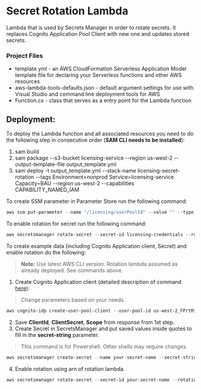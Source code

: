 # Secret Rotation Lambda

Lambda that is used by Secrets Manager in order to rotate secrets. It replaces Cognito Application Pool Client with new one and updates stored secrets.

### Project Files ###

* template.yml - an AWS CloudFormation Serverless Application Model template file for declaring your Serverless functions and other AWS resources
* aws-lambda-tools-defaults.json - default argument settings for use with Visual Studio and command line deployment tools for AWS
* Function.cs - class that serves as a entry point for the Lambda function

## Deployment:

To deploy the Lambda function and all associated resources you need to do the following step in consecutive order (**SAM CLI needs to be installed**):
1. sam build
2. sam package --s3-bucket licensing-service --region us-west-2 --output-template-file output_template.yml
3. sam deploy -t output_template.yml --stack-name licensing-secret-rotation --tags Environment=nonprod Service=licensing-service Capacity=BAU --region us-west-2 --capabilities CAPABILITY_NAMED_IAM

To create SSM parameter in Parameter Store run the following command:
```powershell
aws ssm put-parameter --name "/licensing/userPoolId" --value "" --type "SecureString" "Key=Environment,Value=nonprod" "Key=Service,Value=licensing-service" "Key=Capacity,Value=BAU" --region us-west-2
```

To enable rotation for secret run the following command:
```powershell
aws secretsmanager rotate-secret --secret-id licensing-credentials --rotation-lambda-arn <arn> --rotation-rules AutomaticallyAfterDays=44
```

To create example data (including Cognito Application client, Secret) and enable rotation do the following:
> **Note:** Use latest AWS CLI version. Rotation lambda assumed as already deployed. See commands above.
1. Create Cognito Application client (detailed description of command [here](https://docs.aws.amazon.com/cli/latest/reference/cognito-idp/create-user-pool-client.html)):
> Change parameters based on your needs.
```powershell
aws cognito-idp create-user-pool-client --user-pool-id us-west-2_FPrtM1JBr --client-name MyNewClient --generate-secret --no-enable-token-revocation --explicit-auth-flows "ALLOW_REFRESH_TOKEN_AUTH" --prevent-user-existence-errors "ENABLED" --allowed-o-auth-flows-user-pool-client --supported-identity-providers "COGNITO" --allowed-o-auth-flows "client_credentials" --allowed-o-auth-scopes "licensing.dev.com/license.read" --region us-west-2
```
2. Save **ClientId**, **ClientSecret**, **Scope** from response from 1st step.
3. Create Secret in SecretsManager and put saved values inside quotes to fill in the **secret-string** parameter.
> This command is for Powershell. Other shells may require changes.

```powershell
aws secretsmanager create-secret --name your-secret-name --secret-string '{\"clientId\":\"\",\"clientSecret\":\"\",\"scope\":\"\"}' --tags "Key=Environment,Value=nonprod" "Key=Service,Value=licensing-service" "Key=Capacity,Value=BAU" --region us-west-2
```
4. Enable rotation using arn of rotation lambda.
```powershell
aws secretsmanager rotate-secret --secret-id your-secret-name --rotation-lambda-arn <arn> --rotation-rules AutomaticallyAfterDays=44 --region us-west-2
```